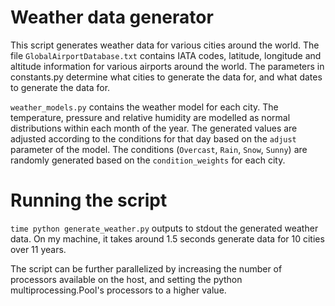 # Weather data generator

This script generates weather data for various cities around the world. The file `GlobalAirportDatabase.txt` contains IATA codes,
latitude, longitude and altitude information for various airports around the world. The parameters in constants.py determine
what cities to generate the data for, and what dates to generate the data for.

`weather_models.py` contains the weather model for each city. The temperature, pressure and relative humidity are modelled as
normal distributions within each month of the year. The generated values are adjusted according to the conditions for that day
based on the `adjust` parameter of the model. The conditions (`Overcast`, `Rain`, `Snow`, `Sunny`) are randomly 
generated based on the `condition_weights` for each city.

# Running the script

``` time python generate_weather.py ``` outputs to stdout the generated weather data. On my machine, it takes around 
1.5 seconds generate data for 10 cities over 11 years.

The script can be further parallelized by increasing the number of processors available on the host, and setting the 
python multiprocessing.Pool's processors to a higher value.
